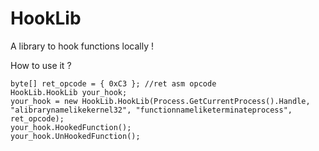 # HookLib
A library to hook functions locally !

How to use it ?

```
byte[] ret_opcode = { 0xC3 }; //ret asm opcode
HookLib.HookLib your_hook;
your_hook = new HookLib.HookLib(Process.GetCurrentProcess().Handle, "alibrarynamelikekernel32", "functionnameliketerminateprocess", ret_opcode);
your_hook.HookedFunction();
your_hook.UnHookedFunction();
```
